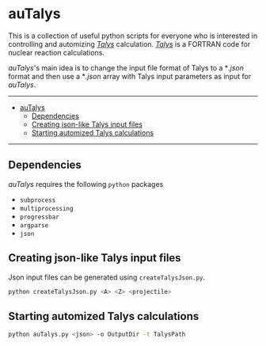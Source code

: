 auTalys
=

This is a collection of useful python scripts for everyone who is interested in controlling and automizing [*Talys*](https://talys.eu) calculation. [*Talys*](https://talys.eu) is a FORTRAN code for nuclear reaction calculations. 

*auTalys*'s main idea is to change the input file format of Talys to a **.json* format and then use a **.json* array with Talys input parameters as input for *auTalys*.

---

- [auTalys](#autalys)
  - [Dependencies](#dependencies)
  - [Creating json-like Talys input files](#creating-json-like-talys-input-files)
  - [Starting automized Talys calculations](#starting-automized-talys-calculations)

---

## Dependencies
*auTalys* requires the following `python` packages
* `subprocess`
* `multiprocessing`
* `progressbar`
* `argparse`
* `json`

## Creating json-like Talys input files
Json input files can be generated using ```createTalysJson.py```.

```bash
python createTalysJson.py <A> <Z> <projectile>
```

## Starting automized Talys calculations

```bash
python auTalys.py <json> -o OutputDir -t TalysPath
```

